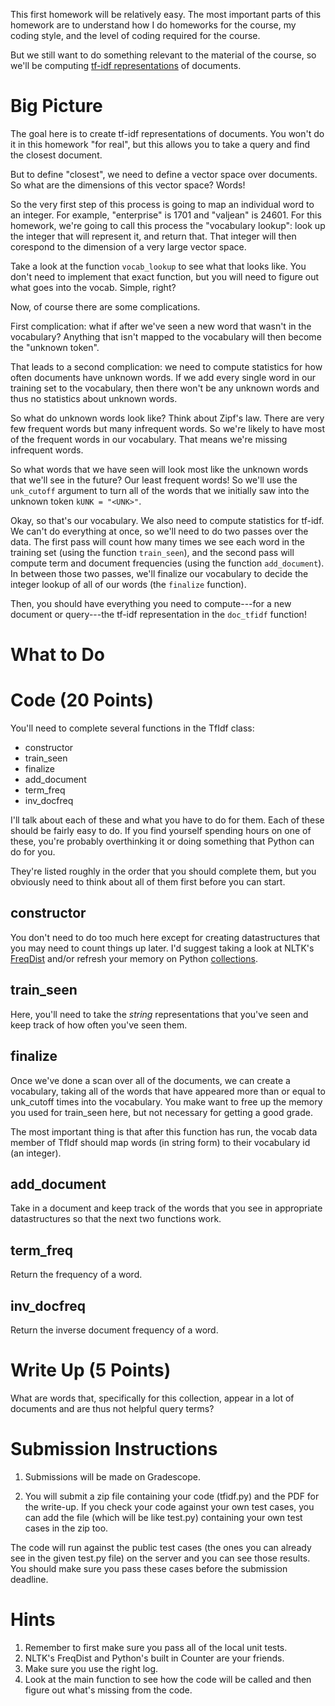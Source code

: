 
This first homework will be relatively easy.  The most important parts
of this homework are to understand how I do homeworks for the course,
my coding style, and the level of coding required for the course.

But we still want to do something relevant to the material of the
course, so we'll be computing [tf-idf
representations](https://onlinelibrary.wiley.com/doi/full/10.1002/bult.274)
of documents.

Big Picture
=============

The goal here is to create tf-idf representations of documents.  You
won't do it in this homework "for real", but this allows you to take a
query and find the closest document.

But to define "closest", we need to define a vector space over
documents.  So what are the dimensions of this vector space?  Words!

So the very first step of this process is going to map an individual
word to an integer.  For example, "enterprise" is 1701 and "valjean"
is 24601.  For this homework, we're going to call this process the
"vocabulary lookup": look up the integer that will represent it, and
return that.  That integer will then corespond to the dimension of a
very large vector space.

Take a look at the function ``vocab_lookup`` to see what that looks
like.  You don't need to implement that exact function, but you will
need to figure out what goes into the vocab.  Simple, right?

Now, of course there are some complications.  
  
First complication: what if after we've seen a new word that wasn't in the
vocabulary?  Anything that isn't mapped to the vocabulary will then
become the "unknown token".
 
That leads to a second complication: we need to compute statistics for
   how often documents have unknown words.  If we add every single
   word in our training set to the vocabulary, then there won't be any
   unknown words and thus no statistics about unknown words.

So what do unknown words look like?  Think about Zipf's law.  There
are very few frequent words but many infrequent words.  So we're
likely to have most of the frequent words in our vocabulary.  That
means we're missing infrequent words.  

So what words that we have seen
will look most like the unknown words that we'll see in the future?
Our least frequent words!  So we'll use the ``unk_cutoff`` argument to
turn all of the words that we initially saw into the unknown token
``kUNK = "<UNK>"``.

Okay, so that's our vocabulary.  We also need to compute statistics
for tf-idf.  We can't do everything at once, so we'll need to do two
passes over the data.  The first pass will count how many times we see
each word in the training set (using the function ``train_seen``), and
the second pass will compute term and document frequencies (using the
function ``add_document``).  In between those two passes, we'll
finalize our vocabulary to decide the integer lookup of all of our
words (the ``finalize`` function).

Then, you should have everything you need to compute---for a new
document or query---the tf-idf representation in the ``doc_tfidf``
function!



What to Do
=============

# Code (20 Points)

You'll need to complete several functions in the TfIdf class:
* constructor
* train_seen
* finalize
* add_document
* term_freq
* inv_docfreq

I'll talk about each of these and what you have to do for them.  Each
of these should be fairly easy to do.  If you find yourself spending
hours on one of these, you're probably overthinking it or doing
something that Python can do for you.

They're listed roughly in the order that you should complete them, but
you obviously need to think about all of them first before you can
start.

constructor
--------------

You don't need to do too much here except for creating datastructures
that you may need to count things up later.  I'd suggest taking a look
at NLTK's
[FreqDist](http://www.nltk.org/api/nltk.html?highlight=freqdist) and/or
refresh your memory on Python
[collections](https://docs.python.org/3/library/collections.html).

train_seen
----------

Here, you'll need to take the *string* representations that you've
seen and keep track of how often you've seen them.

finalize
----------

Once we've done a scan over all of the documents, we can create a
vocabulary, taking all of the words that have appeared more than or
equal to unk_cutoff times into the vocabulary.  You make want to free
up the memory you used for train_seen here, but not necessary for
getting a good grade.

The most important thing is that after this function has run, the
vocab data member of TfIdf should map words (in string form) to their
vocabulary id (an integer).

add_document
---------

Take in a document and keep track of the words that you see in
appropriate datastructures so that the next two functions work.

term_freq
----------

Return the frequency of a word.

inv_docfreq
-------------

Return the inverse document frequency of a word.


Write Up (5 Points)
=================

What are words that, specifically for this collection, appear in a lot
of documents and are thus not helpful query terms?

# Submission Instructions


1. Submissions will be made on Gradescope.

2. You will submit a zip file containing your code (tfidf.py) and the PDF for
the write-up. If you check your code against your own test cases, you can add
the file (which will be like test.py) containing your own test cases in the
zip too.

The code will run against the public test cases (the ones you can already see
in the given test.py file) on the server and you can see those results. You
should make sure you pass these cases before the submission deadline.

# Hints

1.  Remember to first make sure you pass all of the local unit tests.
2.  NLTK's FreqDist and Python's built in Counter are your friends.
3.  Make sure you use the right log.
4.  Look at the main function to see how the code will be called and
    then figure out what's missing from the code.
